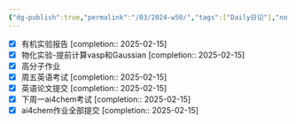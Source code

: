 ```yaml
---
{"dg-publish":true,"permalink":"/03/2024-w50/","tags":["Daily日记"],"noteIcon":"","created":"2025-01-31T00:35","updated":"2025-07-01T13:38"}
---
```


- [x] 有机实验报告 [completion:: 2025-02-15]
- [x] 物化实验-提前计算vasp和Gaussian [completion:: 2025-02-15]
- [x] 高分子作业
- [x] 周五英语考试 [completion:: 2025-02-15]
- [x] 英语论文提交 [completion:: 2025-02-15]
- [x] 下周一ai4chem考试 [completion:: 2025-02-15]
- [x] ai4chem作业全部提交 [completion:: 2025-02-15]